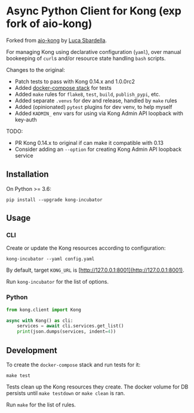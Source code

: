 # Async Python Client for Kong (exp fork of aio-kong)

Forked from [aio-kong](https://github.com/lendingblock/aio-kong)
by [Luca Sbardella](https://github.com/lsbardel).

For managing Kong using declarative configuration (`yaml`),
over manual bookeeping of `curl`s and/or resource state handling `bash` scripts.

Changes to the original:
  - Patch tests to pass with Kong 0.14.x and 1.0.0rc2
  - Added [docker-compose stack](https://github.com/asyrjasalo/kongpose) for tests
  - Added `make` rules for `flake8`, `test`, `build`, `publish_pypi`, etc.
  - Added separate `.venvs`  for dev and release, handled by `make` rules
  - Added (opinionated) `pytest` plugins for dev venv, to help myself
  - Added `KADMIN_` env vars for using via Kong Admin API loopback with key-auth

TODO:
  - PR Kong 0.14.x to original if can make it compatible with 0.13
  - Consider adding an `--option` for creating Kong Admin API loopback service


## Installation

On Python >= 3.6:

    pip install --upgrade kong-incubator

## Usage

### CLI

Create or update the Kong resources according to configuration:

    kong-incubator --yaml config.yaml

By default, target `KONG_URL` is [http://127.0.0.1:8001](http://127.0.0.1:8001).

Run `kong-incubator` for the list of options.

### Python

```python
from kong.client import Kong

async with Kong() as cli:
    services = await cli.services.get_list()
    print(json.dumps(services, indent=4))
```

## Development

To create the `docker-compose` stack and run tests for it:

    make test

Tests clean up the Kong resources they create.
The docker volume for DB persists until `make testdown` or `make clean` is ran.

Run `make` for the list of rules.
